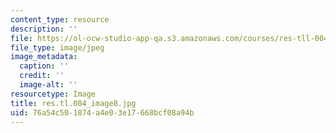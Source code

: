 ```yaml
---
content_type: resource
description: ''
file: https://ol-ocw-studio-app-qa.s3.amazonaws.com/courses/res-tll-004-stem-concept-videos-fall-2013/76a54c501874a4e03e17668bcf08a94b_res.tl.004_image8.jpg
file_type: image/jpeg
image_metadata:
  caption: ''
  credit: ''
  image-alt: ''
resourcetype: Image
title: res.tl.004_image8.jpg
uid: 76a54c50-1874-a4e0-3e17-668bcf08a94b
---
```

